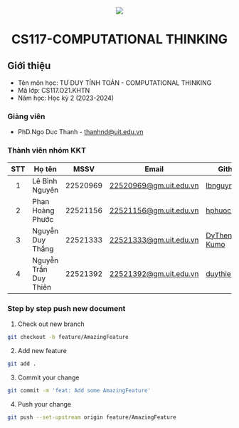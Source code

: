<p align="center">
  <a href="https://www.uit.edu.vn/"><img src="https://www.uit.edu.vn/sites/vi/files/banner.png"></a>
<h1 align="center"><b>CS117-COMPUTATIONAL THINKING</b></h1>

## Giới thiệu
* Tên môn học: TƯ DUY TÍNH TOÁN - COMPUTATIONAL THINKING
* Mã lớp: CS117.O21.KHTN
* Năm học: Học kỳ 2 (2023-2024)

### Giảng viên
* PhD.Ngo Duc Thanh - thanhnd@uit.edu.vn

### Thành viên nhóm KKT

| STT | Họ tên | MSSV | Email | Github |
| :---: | --- | --- | --- | --- |
| 1 | Lê Bình Nguyên | 22520969 | 22520969@gm.uit.edu.vn | [lbnguyn](https://github.com/lbngyn) |
| 2 | Phan Hoàng Phước | 22521156 | 22521156@gm.uit.edu.vn | [hphuoc0906](https://github.com/hphuoc0906) |
| 3 | Nguyễn Duy Thắng | 22521333 | 22521333@gm.uit.edu.vn | [DyThen-Kumo](https://github.com/DyThen-Kumo) |
| 4 | Nguyễn Trần Duy Thiên | 22521392 | 22521392@gm.uit.edu.vn | [duythien2212](https://github.com/duythien2212) |

### Step by step push new document

1. Check out new branch

```bash
git checkout -b feature/AmazingFeature
```

2. Add new feature

```bash
git add .
```

3. Commit your change

```bash
git commit -m 'feat: Add some AmazingFeature'
```

4. Push your change

```bash
git push --set-upstream origin feature/AmazingFeature
```
